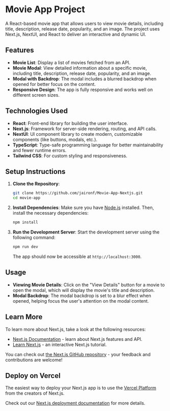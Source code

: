 # Movie App Project

A React-based movie app that allows users to view movie details, including title, description, release date, popularity, and an image. The project uses Next.js, NextUI, and React to deliver an interactive and dynamic UI.

## Features

- **Movie List**: Display a list of movies fetched from an API.
- **Movie Modal**: View detailed information about a specific movie, including title, description, release date, popularity, and an image.
- **Modal with Backdrop**: The modal includes a blurred backdrop when opened for better focus on the content.
- **Responsive Design**: The app is fully responsive and works well on different screen sizes.

## Technologies Used

- **React**: Front-end library for building the user interface.
- **Next.js**: Framework for server-side rendering, routing, and API calls.
- **NextUI**: UI component library to create modern, customizable components (like buttons, modals, etc.).
- **TypeScript**: Type-safe programming language for better maintainability and fewer runtime errors.
- **Tailwind CSS**: For custom styling and responsiveness.

## Setup Instructions

1. **Clone the Repository**:
    ```bash
    git clone https://github.com/jaironf/Movie-App-Nextjs.git
    cd movie-app
    ```

2. **Install Dependencies**:
    Make sure you have [Node.js](https://nodejs.org/) installed. Then, install the necessary dependencies:
    ```bash
    npm install
    ```

3. **Run the Development Server**:
    Start the development server using the following command:
    ```bash
    npm run dev
    ```
    The app should now be accessible at `http://localhost:3000`.

## Usage

- **Viewing Movie Details**: Click on the "View Details" button for a movie to open the modal, which will display the movie's title and description.
- **Modal Backdrop**: The modal backdrop is set to a blur effect when opened, helping focus the user's attention on the modal content.


## Learn More

To learn more about Next.js, take a look at the following resources:

- [Next.js Documentation](https://nextjs.org/docs) - learn about Next.js features and API.
- [Learn Next.js](https://nextjs.org/learn) - an interactive Next.js tutorial.

You can check out [the Next.js GitHub repository](https://github.com/vercel/next.js) - your feedback and contributions are welcome!

## Deploy on Vercel

The easiest way to deploy your Next.js app is to use the [Vercel Platform](https://vercel.com/new?utm_medium=default-template&filter=next.js&utm_source=create-next-app&utm_campaign=create-next-app-readme) from the creators of Next.js.

Check out our [Next.js deployment documentation](https://nextjs.org/docs/app/building-your-application/deploying) for more details.
